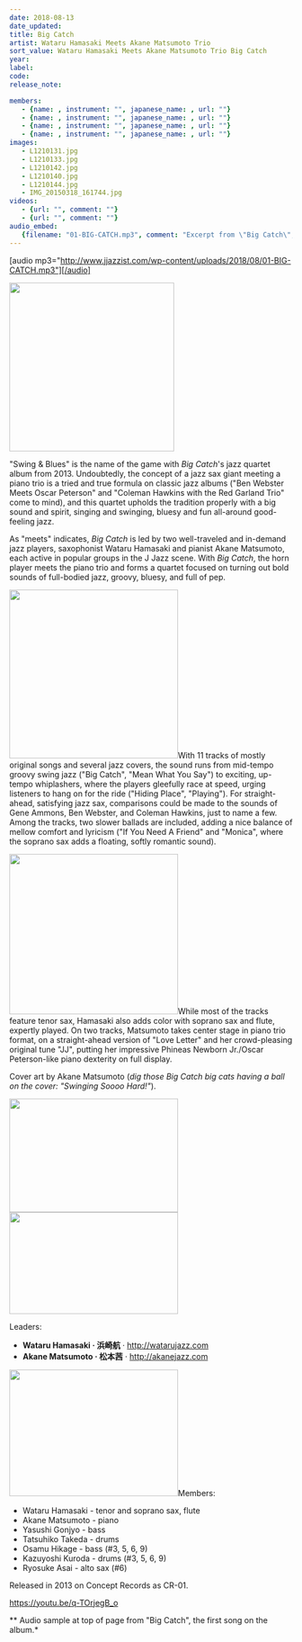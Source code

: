 ```yaml
---
date: 2018-08-13
date_updated: 
title: Big Catch
artist: Wataru Hamasaki Meets Akane Matsumoto Trio
sort_value: Wataru Hamasaki Meets Akane Matsumoto Trio Big Catch
year: 
label: 
code: 
release_note: 

members:
   - {name: , instrument: "", japanese_name: , url: ""}
   - {name: , instrument: "", japanese_name: , url: ""}
   - {name: , instrument: "", japanese_name: , url: ""}
   - {name: , instrument: "", japanese_name: , url: ""}
images: 
   - L1210131.jpg
   - L1210133.jpg
   - L1210142.jpg
   - L1210140.jpg
   - L1210144.jpg
   - IMG_20150318_161744.jpg
videos: 
   - {url: "", comment: ""}
   - {url: "", comment: ""}
audio_embed:
   {filename: "01-BIG-CATCH.mp3", comment: "Excerpt from \"Big Catch\", the first song on the album:"}
---
```

[audio mp3="http://www.jjazzist.com/wp-content/uploads/2018/08/01-BIG-CATCH.mp3"][/audio]

<a href="http://www.jjazzist.com/wp-content/uploads/2018/07/L1210131.jpg"><img class="alignright size-medium wp-image-2221" src="http://www.jjazzist.com/wp-content/uploads/2018/07/L1210131-293x300.jpg" alt="" width="293" height="300" /></a>

"Swing &amp; Blues" is the name of the game with *Big Catch*'s jazz quartet album from 2013. Undoubtedly, the concept of a jazz sax giant meeting a piano trio is a tried and true formula on classic jazz albums ("Ben Webster Meets Oscar Peterson" and "Coleman Hawkins with the Red Garland Trio" come to mind), and this quartet upholds the tradition properly with a big sound and spirit, singing and swinging, bluesy and fun all-around good-feeling jazz.

As "meets" indicates, *Big Catch* is led by two well-traveled and in-demand jazz players, saxophonist Wataru Hamasaki and pianist Akane Matsumoto, each active in popular groups in the J Jazz scene. With *Big Catch*, the horn player meets the piano trio and forms a quartet focused on turning out bold sounds of full-bodied jazz, groovy, bluesy, and full of pep.

<a href="http://www.jjazzist.com/wp-content/uploads/2018/07/L1210133.jpg"><img class="size-medium wp-image-2222 alignright" src="http://www.jjazzist.com/wp-content/uploads/2018/07/L1210133-300x300.jpg" alt="" width="300" height="300" /></a>With 11 tracks of mostly original songs and several jazz covers, the sound runs from mid-tempo groovy swing jazz ("Big Catch", "Mean What You Say") to exciting, up-tempo whiplashers, where the players gleefully race at speed, urging listeners to hang on for the ride ("Hiding Place", "Playing"). For straight-ahead, satisfying jazz sax, comparisons could be made to the sounds of Gene Ammons, Ben Webster, and Coleman Hawkins, just to name a few. Among the tracks, two slower ballads are included, adding a nice balance of mellow comfort and lyricism ("If You Need A Friend" and "Monica", where the soprano sax adds a floating, softly romantic sound).

<a href="http://www.jjazzist.com/wp-content/uploads/2018/07/L1210142.jpg"><img class="size-medium wp-image-2224 alignright" src="http://www.jjazzist.com/wp-content/uploads/2018/07/L1210142-300x285.jpg" alt="" width="300" height="285" /></a>While most of the tracks feature tenor sax, Hamasaki also adds color with soprano sax and flute, expertly played. On two tracks, Matsumoto takes center stage in piano trio format, on a straight-ahead version of "Love Letter" and her crowd-pleasing original tune "JJ", putting her impressive Phineas Newborn Jr./Oscar Peterson-like piano dexterity on full display.

Cover art by Akane Matsumoto (*dig those Big Catch big cats having a ball on the cover: "Swinging Soooo Hard!"*).

<a href="http://www.jjazzist.com/wp-content/uploads/2018/07/L1210140.jpg"><img class="alignnone size-medium wp-image-2223" src="http://www.jjazzist.com/wp-content/uploads/2018/07/L1210140-300x202.jpg" alt="" width="300" height="202" /></a><a href="http://www.jjazzist.com/wp-content/uploads/2018/07/L1210144.jpg"><img class="alignnone size-medium wp-image-2225" src="http://www.jjazzist.com/wp-content/uploads/2018/07/L1210144-300x181.jpg" alt="" width="300" height="181" /></a>

Leaders:
<ul>
 	<li><strong>Wataru Hamasaki · 浜崎航</strong> · <a href="http://watarujazz.com">http://watarujazz.com</a></li>
 	<li><strong>Akane Matsumoto · 松本茜</strong> · <a href="http://akanejazz.com">http://akanejazz.com</a></li>
</ul>
<a href="http://www.jjazzist.com/wp-content/uploads/2018/07/IMG_20150318_161744.jpg"><img class="size-medium wp-image-2228 alignright" src="http://www.jjazzist.com/wp-content/uploads/2018/07/IMG_20150318_161744-300x225.jpg" alt="" width="300" height="225" /></a>Members:
<ul>
 	<li>Wataru Hamasaki - tenor and soprano sax, flute</li>
 	<li>Akane Matsumoto - piano</li>
 	<li>Yasushi Gonjyo - bass</li>
 	<li>Tatsuhiko Takeda - drums</li>
 	<li>Osamu Hikage - bass (#3, 5, 6, 9)</li>
 	<li>Kazuyoshi Kuroda - drums (#3, 5, 6, 9)</li>
 	<li>Ryosuke Asai - alto sax (#6)</li>
</ul>
Released in 2013 on Concept Records as CR-01.

https://youtu.be/q-TOrjegB_o

** Audio sample at top of page from "Big Catch", the first song on the album.*
